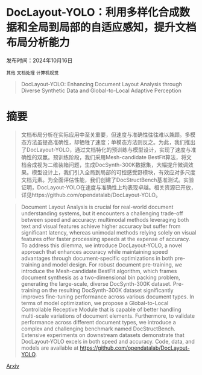 # DocLayout-YOLO：利用多样化合成数据和全局到局部的自适应感知，提升文档布局分析能力

发布时间：2024年10月16日

`其他` `文档处理` `计算机视觉`

> DocLayout-YOLO: Enhancing Document Layout Analysis through Diverse Synthetic Data and Global-to-Local Adaptive Perception

# 摘要

> 文档布局分析在实际应用中至关重要，但速度与准确性往往难以兼顾。多模态方法虽提高准确性，却牺牲了速度；单模态方法则反之。为此，我们推出了DocLayout-YOLO，通过文档特化的预训练与模型设计，实现了速度与准确性的双赢。预训练阶段，我们采用Mesh-candidate BestFit算法，将文档合成视为二维装箱问题，生成DocSynth-300K数据集，大幅提升微调效果。模型设计上，我们引入全局到局部的可控感受野模块，有效应对多尺度文档元素。为全面评估性能，我们创建了DocStructBench基准测试。实验证明，DocLayout-YOLO在速度与准确性上均表现卓越。相关资源已开放，详见https://github.com/opendatalab/DocLayout-YOLO。

> Document Layout Analysis is crucial for real-world document understanding systems, but it encounters a challenging trade-off between speed and accuracy: multimodal methods leveraging both text and visual features achieve higher accuracy but suffer from significant latency, whereas unimodal methods relying solely on visual features offer faster processing speeds at the expense of accuracy. To address this dilemma, we introduce DocLayout-YOLO, a novel approach that enhances accuracy while maintaining speed advantages through document-specific optimizations in both pre-training and model design. For robust document pre-training, we introduce the Mesh-candidate BestFit algorithm, which frames document synthesis as a two-dimensional bin packing problem, generating the large-scale, diverse DocSynth-300K dataset. Pre-training on the resulting DocSynth-300K dataset significantly improves fine-tuning performance across various document types. In terms of model optimization, we propose a Global-to-Local Controllable Receptive Module that is capable of better handling multi-scale variations of document elements. Furthermore, to validate performance across different document types, we introduce a complex and challenging benchmark named DocStructBench. Extensive experiments on downstream datasets demonstrate that DocLayout-YOLO excels in both speed and accuracy. Code, data, and models are available at https://github.com/opendatalab/DocLayout-YOLO.

[Arxiv](https://arxiv.org/abs/2410.12628)